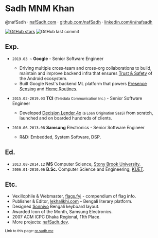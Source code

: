Sadh MNM Khan
=============
@nafSadh · 
[nafSadh.com](https://nafSadh.com) · 
[github.com/nafSadh](https://github.com/nafSadh) · 
[linkedin.com/in/nafsadh](https://linkedin.com/in/nafsadh)

[![GitHub stars](https://img.shields.io/github/stars/nafSadh/resume.svg?style=social&label=Stars)](https://github.com/nafSadh/resume)
![GitHub last commit](https://img.shields.io/github/last-commit/nafsadh/resume.svg)

## Exp.
- `2019.03 ~` **Google** - Senior Software Engineer  
   - Driving multiple cross-team and cross-org collaborations to build, maintain and
     improve backend infra that ensures [Trust & Safety](https://www.android.com/safety/)
     of the Android ecosystem.  
   - Built Google Nest's backend ML platform that powers
     [Presence Sensing](https://support.google.com/googlenest/answer/10000312?hl=en) and 
     [Home Routines](https://support.google.com/googlenest/answer/7029585?gl=gb).
    
- `2015.02-2019.03` **TCI** <small>(Teledata Communication Inc.)</small> - Senior Software Engineer 
  -	Developed [Decision Lender 4x](https://tcicredit.com/products/decisionlender4/) 
    <small>(a Loan Origination SaaS)</small> 
    from scratch, launched and on boarded hundreds of clients. 
- `2010.06-2013.08` **Samsung** Electronics - Senior Software Engineer
  -	R&D: Embedded, System Software, DSP.

## Ed.
- `2013.08-2014.12` **MS** Computer Science, [Stony Brook University](https://g.co/kgs/B1G1Qe).
- `2006.01-2010.06` **B.Sc.** Computer Science and Engineering, [KUET](https://en.wikipedia.org/wiki/KUET).

## Etc.
-	Vexillophile & Webmaster, [flags.fyi](https://flags.fyi) - compendium of flag info.
-	Publisher & Editor, [lekhalikhi.com](http://lekhalikhi.com) – Bengali literary platform.
-	Designed [Sonnivo](https://sonnivo.nafsadh.com/) Bengali keyboard layout.
-	Awarded Icon of the Month, Samsung Electronics.
-	2007 ACM ICPC Dhaka Regional, 11th Place.
- More projects: [nafSadh.dev](https://nafSadh.dev).

<small>Link to this page: [re.sadh.me](http://re.sadh.me)</small>
